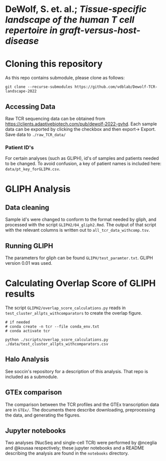# DeWolf, S. et. al.; _Tissue-specific landscape of the human T cell repertoire in graft-versus-host-disease_

# Cloning this repository

As this repo contains submodule, please clone as follows:

    git clone --recurse-submodules https://github.com/vdblab/Dewolf-TCR-landscape-2022

## Accessing Data

Raw TCR sequencing data can be obtained from <https://clients.adaptivebiotech.com/pub/dewolf-2022-gvhd>. Each sample data can be exported by clicking the checkbox and then export-\> Export. Save data to `./raw_TCR_data/`

### Patient ID's

For certain analyses (such as GLIPH), id's of samples and patients needed to be changed. To avoid confusion, a key of patient names is included here: `data/pt_key_forGLIPH.csv`.

# GLIPH Analysis

## Data cleaning

Sample id's were changed to conform to the format needed by gliph, and processed with the script `GLIPH2/04_gliph2.Rmd`. The output of that script with the relevant columns is written out to `all_tcr_data_withcomp.tsv`.

## Running GLIPH

The parameters for gliph can be found `GLIPH/test_paramter.txt`. GLIPH version 0.01 was used.

# Calculating Overlap Score of GLIPH results

The script `GLIPH2/overlap_score_calculations.py` reads in `test_cluster_allpts_withcomparators` to create the overlap figure.

    # if needed 
    # conda create -n tcr --file conda_env.txt
    # conda activate tcr

    python ./scripts/overlap_score_calculations.py ./data/test_cluster_allpts_withcomparators.csv

## Halo Analysis

See soccin's repository for a description of this analysis. That repo is included as a submodule.

## GTEx comparison

The comparison between the TCR profiles and the GTEx transcription data are in `GTEx/`.  The documents there describe downloading, preprocessing the data, and generating the figures.

## Jupyter notebooks
Two analyses (NucSeq and single-cell TCR) were performed by @nceglia and @kousaa respectively; these jupyter notebooks and a README describing the analysis are found in the `notebooks` directory.



